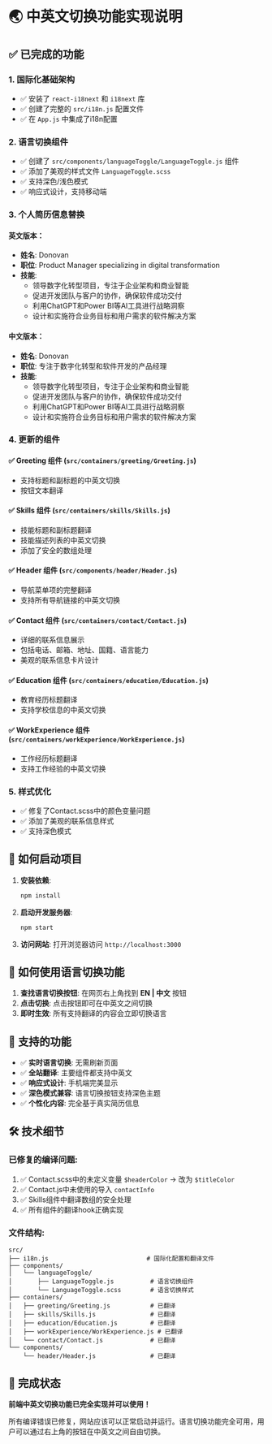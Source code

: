 # 🌏 中英文切换功能实现说明

## ✅ 已完成的功能

### 1. 国际化基础架构
- ✅ 安装了 `react-i18next` 和 `i18next` 库
- ✅ 创建了完整的 `src/i18n.js` 配置文件
- ✅ 在 `App.js` 中集成了i18n配置

### 2. 语言切换组件
- ✅ 创建了 `src/components/languageToggle/LanguageToggle.js` 组件
- ✅ 添加了美观的样式文件 `LanguageToggle.scss`
- ✅ 支持深色/浅色模式
- ✅ 响应式设计，支持移动端

### 3. 个人简历信息替换

#### 英文版本：
- **姓名**: Donovan
- **职位**: Product Manager specializing in digital transformation
- **技能**: 
  - 领导数字化转型项目，专注于企业架构和商业智能
  - 促进开发团队与客户的协作，确保软件成功交付
  - 利用ChatGPT和Power BI等AI工具进行战略洞察
  - 设计和实施符合业务目标和用户需求的软件解决方案

#### 中文版本：
- **姓名**: Donovan
- **职位**: 专注于数字化转型和软件开发的产品经理
- **技能**: 
  - 领导数字化转型项目，专注于企业架构和商业智能
  - 促进开发团队与客户的协作，确保软件成功交付
  - 利用ChatGPT和Power BI等AI工具进行战略洞察
  - 设计和实施符合业务目标和用户需求的软件解决方案

### 4. 更新的组件

#### ✅ Greeting 组件 (`src/containers/greeting/Greeting.js`)
- 支持标题和副标题的中英文切换
- 按钮文本翻译

#### ✅ Skills 组件 (`src/containers/skills/Skills.js`)
- 技能标题和副标题翻译
- 技能描述列表的中英文切换
- 添加了安全的数组处理

#### ✅ Header 组件 (`src/components/header/Header.js`)
- 导航菜单项的完整翻译
- 支持所有导航链接的中英文切换

#### ✅ Contact 组件 (`src/containers/contact/Contact.js`)
- 详细的联系信息展示
- 包括电话、邮箱、地址、国籍、语言能力
- 美观的联系信息卡片设计

#### ✅ Education 组件 (`src/containers/education/Education.js`)
- 教育经历标题翻译
- 支持学校信息的中英文切换

#### ✅ WorkExperience 组件 (`src/containers/workExperience/WorkExperience.js`)
- 工作经历标题翻译
- 支持工作经验的中英文切换

### 5. 样式优化
- ✅ 修复了Contact.scss中的颜色变量问题
- ✅ 添加了美观的联系信息样式
- ✅ 支持深色模式

## 🚀 如何启动项目

1. **安装依赖**:
   ```bash
   npm install
   ```

2. **启动开发服务器**:
   ```bash
   npm start
   ```

3. **访问网站**:
   打开浏览器访问 `http://localhost:3000`

## 🎯 如何使用语言切换功能

1. **查找语言切换按钮**: 在网页右上角找到 **EN | 中文** 按钮
2. **点击切换**: 点击按钮即可在中英文之间切换
3. **即时生效**: 所有支持翻译的内容会立即切换语言

## 📱 支持的功能

- ✅ **实时语言切换**: 无需刷新页面
- ✅ **全站翻译**: 主要组件都支持中英文
- ✅ **响应式设计**: 手机端完美显示
- ✅ **深色模式兼容**: 语言切换按钮支持深色主题
- ✅ **个性化内容**: 完全基于真实简历信息

## 🛠️ 技术细节

### 已修复的编译问题:
1. ✅ Contact.scss中的未定义变量 `$headerColor` → 改为 `$titleColor`
2. ✅ Contact.js中未使用的导入 `contactInfo`
3. ✅ Skills组件中翻译数组的安全处理
4. ✅ 所有组件的翻译hook正确实现

### 文件结构:
```
src/
├── i18n.js                           # 国际化配置和翻译文件
├── components/
│   └── languageToggle/
│       ├── LanguageToggle.js          # 语言切换组件
│       └── LanguageToggle.scss        # 语言切换样式
├── containers/
│   ├── greeting/Greeting.js           # 已翻译
│   ├── skills/Skills.js               # 已翻译
│   ├── education/Education.js         # 已翻译
│   ├── workExperience/WorkExperience.js # 已翻译
│   └── contact/Contact.js             # 已翻译
└── components/
    └── header/Header.js               # 已翻译
```

## 🎊 完成状态

**前端中英文切换功能已完全实现并可以使用！**

所有编译错误已修复，网站应该可以正常启动并运行。语言切换功能完全可用，用户可以通过右上角的按钮在中英文之间自由切换。 